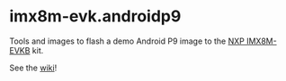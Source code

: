 # imx8m-evk.androidp9

Tools and images to flash a demo Android P9 image to the [NXP IMX8M-EVKB](https://www.nxp.com/design/development-boards/i.mx-evaluation-and-development-boards/evaluation-kit-for-the-i.mx-8m-applications-processor:MCIMX8M-EVK) kit.  

See the [wiki](https://github.com/jaythecelt/imx8m-evk.androidp9/wiki)!
